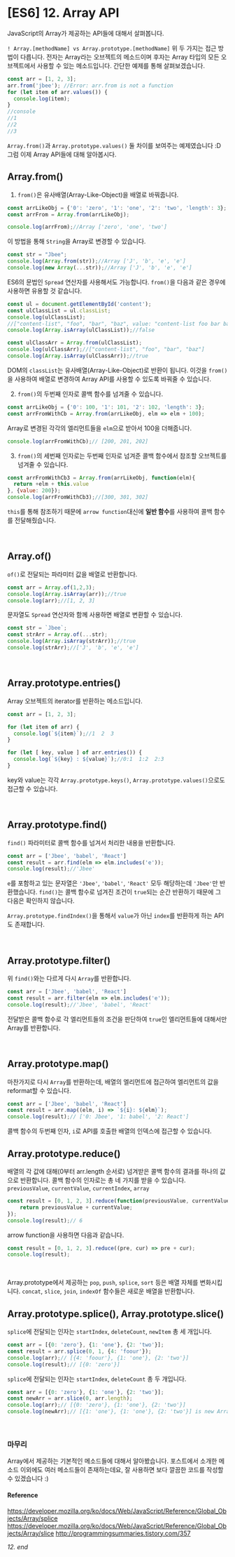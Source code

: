 # [ES6] 12. Array API
JavaScript의 Array가 제공하는 API들에 대해서 살펴봅니다.

`! Array.[methodName] vs Array.prototype.[methodName]`
위 두 가지는 접근 방법이 다릅니다. 전자는 Array라는 오브젝트의 메소드이며 후자는 Array 타입의 모든 오브젝트에서 사용할 수 있는 메소드입니다. 간단한 예제를 통해 살펴보겠습니다.

```js
const arr = [1, 2, 3];
arr.from('jbee'); //Error: arr.from is not a function
for (let item of arr.values()) {
  console.log(item);
}
//console
//1
//2
//3
```
`Array.from()`과 `Array.prototype.values()` 둘 차이를 보여주는 예제였습니다 :D
그럼 이제 Array API들에 대해 알아봅시다.

## Array.from()
1. `from()`은 유사배열(Array-Like-Object)을 배열로 바꿔줍니다.
```js
const arrLikeObj = {'0': 'zero', '1': 'one', '2': 'two', 'length': 3};
const arrFrom = Array.from(arrLikeObj);

console.log(arrFrom);//Array ['zero', 'one', 'two']
```
이 방법을 통해 `String`을 Array로 변경할 수 있습니다.
```js
const str = "Jbee";
console.log(Array.from(str));//Array ['J', 'b', 'e', 'e']
console.log(new Array(...str));//Array ['J', 'b', 'e', 'e']
```
ES6의 문법인 `Spread` 연산자를 사용해서도 가능합니다.
`from()`을 다음과 같은 경우에 사용하면 유용할 것 같습니다.
```js
const ul = document.getElementById('content');
const ulClassList = ul.classList;
console.log(ulClassList);
//["content-list", "foo", "bar", "baz", value: "content-list foo bar baz"]
console.log(Array.isArray(ulClassList));//false

const ulClassArr = Array.from(ulClassList);
console.log(ulClassArr);//["content-list", "foo", "bar", "baz"]
console.log(Array.isArray(ulClassArr));//true
```
DOM의 `classList`는 유사배열(Array-Like-Object)로 반환이 됩니다. 이것을 `from()`을 사용하여 배열로 변경하여 Array API를 사용할 수 있도록 바꿔줄 수 있습니다.


2. `from()`의 두번째 인자로 콜백 함수를 넘겨줄 수 있습니다.
```js
const arrLikeObj = {'0': 100, '1': 101, '2': 102, 'length': 3};
const arrFromWithCb = Array.from(arrLikeObj, elm => elm + 100);
```
Array로 변경된 각각의 엘리먼트들을 `elm`으로 받아서 100을 더해줍니다.
```js
console.log(arrFromWithCb);// [200, 201, 202]
```

3. `from()`의 세번째 인자로는 두번째 인자로 넘겨준 콜백 함수에서 참조할 오브젝트를 넘겨줄 수 있습니다.
```js
const arrFromWithCb3 = Array.from(arrLikeObj, function(elm){
  return +elm + this.value
}, {value: 200});
console.log(arrFromWithCb3);//[300, 301, 302]
```
`this`를 통해 참조하기 때문에 `arrow function`대신에 **일반 함수**를 사용하여 콜백 함수를 전달해줬습니다.

</br>

## Array.of()
`of()`로 전달되는 파라미터 값을 배열로 반환합니다.
```js
const arr = Array.of(1,2,3);
console.log(Array.isArray(arr));//true
console.log(arr);//[1, 2, 3]
```
문자열도 `Spread` 연산자와 함께 사용하면 배열로 변환할 수 있습니다.
```js
const str = `Jbee`;
const strArr = Array.of(...str);
console.log(Array.isArray(strArr));//true
console.log(strArr);//['J', 'b', 'e', 'e']
```

</br>

## Array.prototype.entries()
Array 오브젝트의 iterator를 반환하는 메소드입니다.
```js
const arr = [1, 2, 3];

for (let item of arr) {
  console.log(`${item}`);//1  2  3
}

for (let [ key, value ] of arr.entries()) {
  console.log(`${key} : ${value}`);//0:1  1:2  2:3
}
```
key와 value는 각각 `Array.prototype.keys()`, `Array.prototype.values()`으로도 접근할 수 있습니다.

</br>

## Array.prototype.find()
`find()` 파라미터로 콜백 함수를 넘겨서 처리한 내용을 반환합니다.
```js
const arr = ['Jbee', 'babel', 'React']
const result = arr.find(elm => elm.includes('e'));
console.log(result);//'Jbee'
```
`e`를 포함하고 있는 문자열은 `'Jbee'`, `'babel'`, `'React'` 모두 해당하는데 `'Jbee'`만 반환했습니다. `find()`는 콜백 함수로 넘겨진 조건이 `true`되는 순간 반환하기 때문에 그 다음은 확인하지 않습니다.

`Array.prototype.findIndex()`을 통해서 `value`가 아닌 `index`를 반환하게 하는 API도 존재합니다.

</br>

## Array.prototype.filter()
위 `find()`와는 다르게 다시 `Array`를 반환합니다.
```js
const arr = ['Jbee', 'babel', 'React']
const result = arr.filter(elm => elm.includes('e'));
console.log(result);//'Jbee', 'babel', 'React'
```
전달받은 콜백 함수로 각 엘리먼트들의 조건을 판단하여 `true`인 엘리먼트들에 대해서만 Array를 반환합니다.

</br>

## Array.prototype.map()
마찬가지로 다시 `Array`를 반환하는데, 배열의 엘리먼트에 접근하여 엘리먼트의 값을 reformat할 수 있습니다.
```js
const arr = ['Jbee', 'babel', 'React']
const result = arr.map((elm, i) => `${i}: ${elm}`);
console.log(result);// ['0: Jbee', '1: babel', '2: React']
```
콜백 함수의 두번째 인자, `i`로 API를 호출한 배열의 인덱스에 접근할 수 있습니다.

## Array.prototype.reduce()
배열의 각 값에 대해(0부터 arr.length 순서로) 넘겨받은 콜백 함수의 결과를 하나의 값으로 반환합니다.
콜백 함수의 인자로는 총 네 가지를 받을 수 있습니다.
`previousValue`, `currentValue`, `currentIndex`, `array` 
```js
const result = [0, 1, 2, 3].reduce(function(previousValue, currentValue, currentIndex, array) {
    return previousValue + currentValue;
});
console.log(result);// 6
```
arrow function을 사용하면 다음과 같습니다.
```js
const result = [0, 1, 2, 3].reduce((pre, cur) => pre + cur);
console.log(result);
```

</br>

Array.prototype에서 제공하는 `pop`, `push`, `splice`, `sort` 등은 배열 자체를 변화시킵니다.
`concat`, `slice`, `join`, `indexOf` 함수들은 새로운 배열을 반환합니다.

## Array.prototype.splice(), Array.prototype.slice()
`splice`에 전달되는 인자는 `startIndex`, `deleteCount`, `newItem` 총 세 개입니다.
```js Array.prototype.splice()
const arr = [{0: 'zero'}, {1: 'one'}, {2: 'two'}];
const result = arr.splice(0, 1, {4: 'foour'});
console.log(arr);// [{4: 'foour'}, {1: 'one'}, {2: 'two'}]
console.log(result);// [{0: 'zero'}]
```
`splice`에 전달되는 인자는 `startIndex`, `deleteCount` 총 두 개입니다.
```js Array.prototype.slice()
const arr = [{0: 'zero'}, {1: 'one'}, {2: 'two'}];
const newArr = arr.slice(0, arr.length);
console.log(arr);// [{0: 'zero'}, {1: 'one'}, {2: 'two'}]
console.log(newArr);// [{1: 'one'}, {1: 'one'}, {2: 'two'}] is new Array
```

</br>

### 마무리
Array에서 제공하는 기본적인 메소드들에 대해서 알아봤습니다. 포스트에서 소개한 메소드 이외에도 여러 메소드들이 존재하는데요, 잘 사용하면 보다 깔끔한 코드를 작성할 수 있겠습니다 :)

#### Reference
https://developer.mozilla.org/ko/docs/Web/JavaScript/Reference/Global_Objects/Array/splice
https://developer.mozilla.org/ko/docs/Web/JavaScript/Reference/Global_Objects/Array/slice
http://programmingsummaries.tistory.com/357

_12. end_
